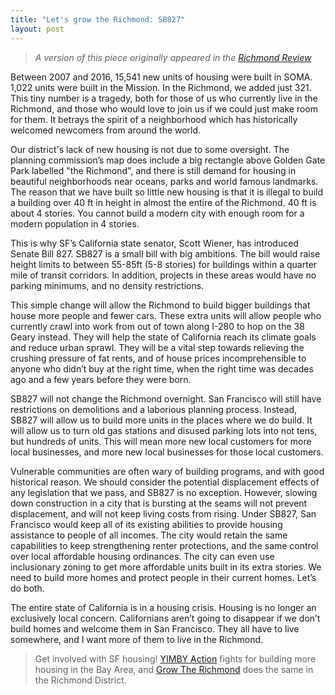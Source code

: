 ```yaml
---
title: "Let's grow the Richmond: SB827"
layout: post
---
```

> *A version of this piece originally appeared in the [Richmond Review](https://sfrichmondreview.com/2018/03/03/letter-to-the-editor-3/)*

Between 2007 and 2016, 15,541 new units of housing were built in SOMA. 1,022 units were built in the Mission. In the Richmond, we added just 321. This tiny number is a tragedy, both for those of us who currently live in the Richmond, and those who would love to join us if we could just make room for them. It betrays the spirit of a neighborhood which has historically welcomed newcomers from around the world.

Our district's lack of new housing is not due to some oversight. The planning commission’s map does include a big rectangle above Golden Gate Park labelled "the Richmond", and there is still demand for housing in beautiful neighborhoods near oceans, parks and world famous landmarks. The reason that we have built so little new housing is that it is illegal to build a building over 40 ft in height in almost the entire of the Richmond. 40 ft is about 4 stories. You cannot build a modern city with enough room for a modern population in 4 stories.

This is why SF’s California state senator, Scott Wiener, has introduced Senate Bill 827. SB827 is a small bill with big ambitions. The bill would raise height limits to between 55-85ft (5-8 stories) for buildings within a quarter mile of transit corridors. In addition, projects in these areas would have no parking minimums, and no density restrictions.

This simple change will allow the Richmond to build bigger buildings that house more people and fewer cars. These extra units will allow people who currently crawl into work from out of town along I-280 to hop on the 38 Geary instead. They will help the state of California reach its climate goals and reduce urban sprawl. They will be a vital step towards relieving the crushing pressure of fat rents, and of house prices incomprehensible to anyone who didn’t buy at the right time, when the right time was decades ago and a few years before they were born.

SB827 will not change the Richmond overnight. San Francisco will still have restrictions on demolitions and a laborious planning process. Instead, SB827 will allow us to build more units in the places where we do build. It will allow us to turn old gas stations and disused parking lots into not tens, but hundreds of units. This will mean more new local customers for more local businesses, and more new local businesses for those local customers.

Vulnerable communities are often wary of building programs, and with good historical reason. We should consider the potential displacement effects of any legislation that we pass, and SB827 is no exception. However, slowing down construction in a city that is bursting at the seams will not prevent displacement, and will not keep living costs from rising. Under SB827, San Francisco would keep all of its existing abilities to provide housing assistance to people of all incomes. The city would retain the same capabilities to keep strengthening renter protections, and the same control over local affordable housing ordinances. The city can even use inclusionary zoning to get more affordable units built in its extra stories. We need to build more homes and protect people in their current homes. Let’s do both.

The entire state of California is in a housing crisis. Housing is no longer an exclusively local concern. Californians aren’t going to disappear if we don’t build homes and welcome them in San Francisco. They all have to live somewhere, and I want more of them to live in the Richmond.

> Get involved with SF housing! [YIMBY Action](https://yimbyaction.org/) fights for building more housing in the Bay Area, and [Grow The Richmond](https://growtherichmond.com/) does the same in the Richmond District.
